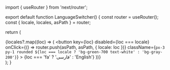 import { useRouter } from 'next/router';

export default function LanguageSwitcher() {
  const router = useRouter();
  const { locale, locales, asPath } = router;

  return (
    <div className="flex space-x-4 justify-end p-4 bg-green-50">
      {locales?.map((loc) => (
        <button
          key={loc}
          disabled={loc === locale}
          onClick={() => router.push(asPath, asPath, { locale: loc })}
          className={`px-3 py-1 rounded ${loc === locale ? 'bg-green-700 text-white' : 'bg-gray-200'}`}
        >
          {loc === 'fa' ? 'فارسی' : 'English'}
        </button>
      ))}
    </div>
  );
}
